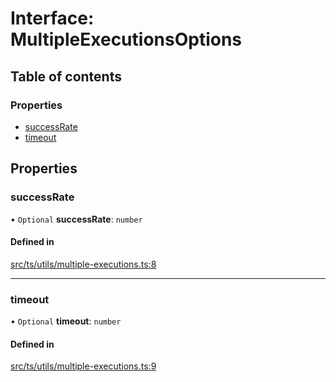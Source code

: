 # Interface: MultipleExecutionsOptions

## Table of contents

### Properties

- [successRate](MultipleExecutionsOptions.md#successrate)
- [timeout](MultipleExecutionsOptions.md#timeout)

## Properties

### successRate

• `Optional` **successRate**: `number`

#### Defined in

[src/ts/utils/multiple-executions.ts:8](https://gitlab.com/i3-market/code/wp3/t3.2/i3m-wallet-monorepo/-/blob/21cbec3/packages/base-wallet/src/ts/utils/multiple-executions.ts#L8)

___

### timeout

• `Optional` **timeout**: `number`

#### Defined in

[src/ts/utils/multiple-executions.ts:9](https://gitlab.com/i3-market/code/wp3/t3.2/i3m-wallet-monorepo/-/blob/21cbec3/packages/base-wallet/src/ts/utils/multiple-executions.ts#L9)
